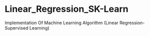 # Linear_Regression_SK-Learn
Implementation Of  Machine Learning Algorithm (Linear Regression-Supervised Learning)
